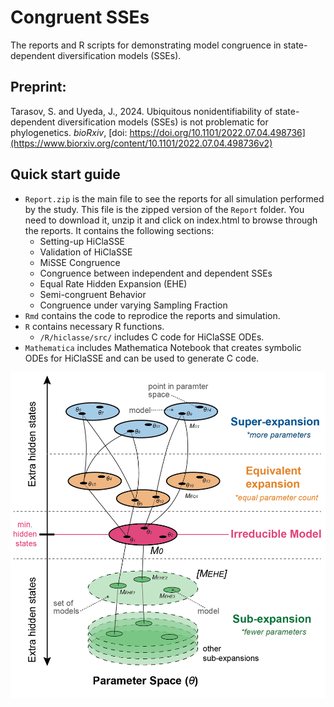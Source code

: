 # Congruent SSEs
 The reports and R scripts for demonstrating model congruence in state-dependent diversification models (SSEs).

## Preprint:

Tarasov, S. and Uyeda, J., 2024. Ubiquitous nonidentifiability of state-dependent diversification models (SSEs) is not problematic for phylogenetics. *bioRxiv*, [doi: https://doi.org/10.1101/2022.07.04.498736](https://www.biorxiv.org/content/10.1101/2022.07.04.498736v2)



## Quick start guide


- `Report.zip` is the main file to see the reports for all simulation performed by the study. This file is the zipped version of the `Report` folder. You need to download it, unzip it and click on index.html to browse through the reports. It contains the following sections:
  - Setting-up HiClaSSE
  - Validation of HiClaSSE
  - MiSSE Congruence
  - Congruence between independent and dependent SSEs
  - Equal Rate Hidden Expansion (EHE)
  - Semi-congruent Behavior
  - Congruence under varying Sampling Fraction
- `Rmd` contains the code to reprodice the reports and simulation.
- `R` contains necessary R functions.
  - `/R/hiclasse/src/` includes C code for HiClaSSE ODEs.
- `Mathematica` includes Mathematica Notebook that creates symbolic ODEs for HiClaSSE and can be used to generate C code.



 <p align="left">
  <img src="https://github.com/sergeitarasov/Congruent-SSE-CTMC/blob/main/Fig_class.png" width="600" title="hover text">
</p>  
